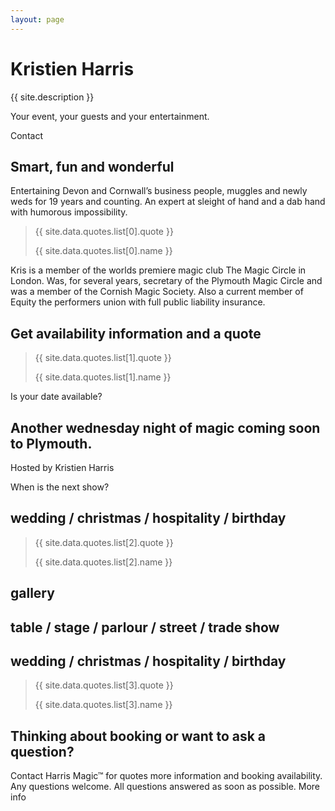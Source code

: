 ```yaml
---
layout: page
---
```

# Kristien Harris
{{ site.description }}

Your event, your guests and your entertainment.

Contact

## Smart, fun and wonderful

Entertaining Devon and Cornwall’s business people, muggles and newly weds for 19 years and counting. An expert at sleight of hand and a dab hand with humorous impossibility.

> {{ site.data.quotes.list[0].quote }}
> 
> {{ site.data.quotes.list[0].name }}

Kris is a member of the worlds premiere magic club The Magic Circle in London. Was, for several years, secretary of the Plymouth Magic Circle and was a member of the Cornish Magic Society. Also a current member of Equity the performers union with full public liability insurance.

## Get availability information and a quote
> {{ site.data.quotes.list[1].quote }}
> 
> {{ site.data.quotes.list[1].name }}

Is your date available?

## Another wednesday night of magic coming soon to Plymouth.
Hosted by Kristien Harris

When is the next show?

## wedding / christmas / hospitality / birthday
> {{ site.data.quotes.list[2].quote }}
> 
> {{ site.data.quotes.list[2].name }}

## gallery

## table / stage / parlour / street / trade show
## wedding / christmas / hospitality / birthday
> {{ site.data.quotes.list[3].quote }}
> 
> {{ site.data.quotes.list[3].name }}

## Thinking about booking or want to ask a question?
Contact Harris Magic™ for quotes more information and booking availability. Any questions welcome. All questions answered as soon as possible.
More info
